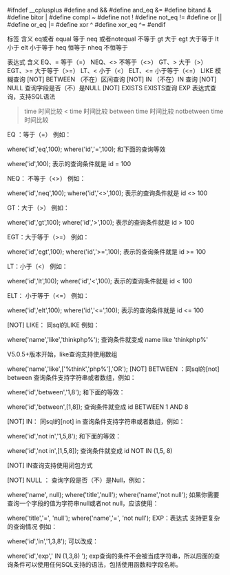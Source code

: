 #ifndef __cplusplus
#define and    &&
#define and_eq &=
#define bitand &
#define bitor  |
#define compl  ~
#define not    !
#define not_eq !=
#define or     ||
#define or_eq  |=
#define xor    ^
#define xor_eq ^=
#endif


标签	含义
eq或者 equal	等于
neq 或者notequal	不等于
gt	大于
egt	大于等于
lt	小于
elt	小于等于
heq	恒等于
nheq	不恒等于

表达式	含义
EQ、=	等于（=）
NEQ、<>	不等于（<>）
GT、>	大于（>）
EGT、>=	大于等于（>=）
LT、<	小于（<）
ELT、<=	小于等于（<=）
LIKE	模糊查询
[NOT] BETWEEN	（不在）区间查询
[NOT] IN	（不在）IN 查询
[NOT] NULL	查询字段是否（不）是NULL
[NOT] EXISTS	EXISTS查询
EXP	表达式查询，支持SQL语法
> time	时间比较
< time	时间比较
between time	时间比较
notbetween time	时间比较

EQ ：等于（=）
例如：

where('id','eq',100);
where('id','=',100);
和下面的查询等效

where('id',100);
表示的查询条件就是 id = 100

NEQ： 不等于（<>）
例如：

where('id','neq',100);
where('id','<>',100);
表示的查询条件就是 id <> 100

GT：大于（>）
例如：

where('id','gt',100);
where('id','>',100);
表示的查询条件就是 id > 100

EGT：大于等于（>=）
例如：

where('id','egt',100);
where('id','>=',100);
表示的查询条件就是 id >= 100

LT：小于（<）
例如：

where('id','lt',100);
where('id','<',100);
表示的查询条件就是 id < 100

ELT： 小于等于（<=）
例如：

where('id','elt',100);
where('id','<=',100);
表示的查询条件就是 id <= 100

[NOT] LIKE： 同sql的LIKE
例如：

where('name','like','thinkphp%');
查询条件就变成 name like 'thinkphp%'

V5.0.5+版本开始，like查询支持使用数组

where('name','like',['%think','php%'],'OR');
[NOT] BETWEEN ：同sql的[not] between
查询条件支持字符串或者数组，例如：

where('id','between','1,8');
和下面的等效：

where('id','between',[1,8]);
查询条件就变成 id BETWEEN 1 AND 8

[NOT] IN： 同sql的[not] in
查询条件支持字符串或者数组，例如：

where('id','not in','1,5,8');
和下面的等效：

where('id','not in',[1,5,8]);
查询条件就变成 id NOT IN (1,5, 8)

[NOT] IN查询支持使用闭包方式

[NOT] NULL ：
查询字段是否（不）是Null，例如：

where('name', null);
where('title','null');
where('name','not null');
如果你需要查询一个字段的值为字符串null或者not null，应该使用：

where('title','=', 'null');
where('name','=', 'not null');
EXP：表达式
支持更复杂的查询情况 例如：

where('id','in','1,3,8');
可以改成：

where('id','exp',' IN (1,3,8) ');
exp查询的条件不会被当成字符串，所以后面的查询条件可以使用任何SQL支持的语法，包括使用函数和字段名称。